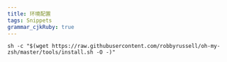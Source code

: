 ```yaml
---
title: 环境配置 
tags: Snippets
grammar_cjkRuby: true
---
```


``` bash?linenums
sh -c "$(wget https://raw.githubusercontent.com/robbyrussell/oh-my-zsh/master/tools/install.sh -O -)"

```